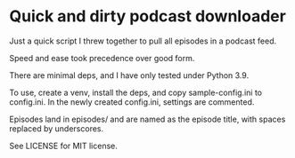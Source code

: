 # Quick and dirty podcast downloader

Just a quick script I threw together to pull all episodes in a podcast feed.

Speed and ease took precedence over good form.

There are minimal deps, and I have only tested under Python 3.9.

To use, create a venv, install the deps, and copy sample-config.ini to 
config.ini.  In the newly created config.ini, settings are commented.

Episodes land in episodes/ and are named as the episode title, with spaces
replaced by underscores.

See LICENSE for MIT license.
